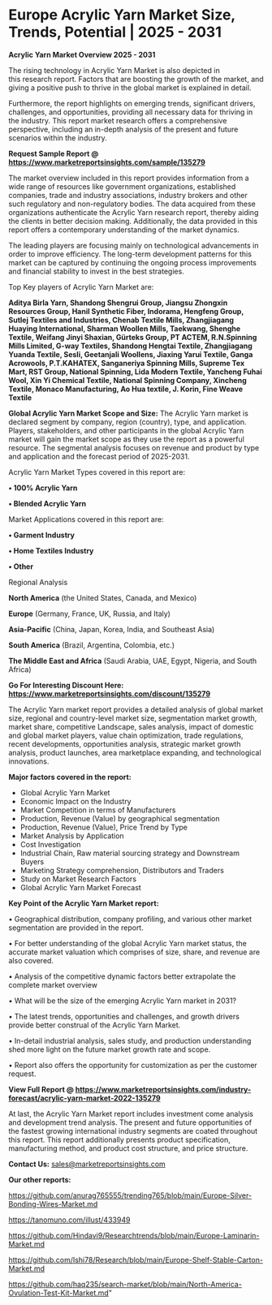 # Europe Acrylic Yarn Market Size, Trends, Potential | 2025 - 2031

<Strong> Acrylic Yarn Market Overview 2025 - 2031</strong>

The rising technology in Acrylic Yarn Market is also depicted in this research report. Factors that are boosting the growth of the market, and giving a positive push to thrive in the global market is explained in detail.

Furthermore, the report highlights on emerging trends, significant drivers, challenges, and opportunities, providing all necessary data for thriving in the industry. This report market research offers a comprehensive perspective, including an in-depth analysis of the present and future scenarios within the industry.

<strong>Request Sample Report @ <a href=https://www.marketreportsinsights.com/sample/135279>https://www.marketreportsinsights.com/sample/135279</a></strong>

The market overview included in this report provides information from a wide range of resources like government organizations, established companies, trade and industry associations, industry brokers and other such regulatory and non-regulatory bodies. The data acquired from these organizations authenticate the Acrylic Yarn research report, thereby aiding the clients in better decision making. Additionally, the data provided in this report offers a contemporary understanding of the market dynamics.

The leading players are focusing mainly on technological advancements in order to improve efficiency. The long-term development patterns for this market can be captured by continuing the ongoing process improvements and financial stability to invest in the best strategies.

Top Key players of Acrylic Yarn Market are:

<strong>Aditya Birla Yarn, Shandong Shengrui Group, Jiangsu Zhongxin Resources Group, Hanil Synthetic Fiber, Indorama, Hengfeng Group, Sutlej Textiles and Industries, Chenab Textile Mills, Zhangjiagang Huaying International, Sharman Woollen Mills, Taekwang, Shenghe Textile, Weifang Jinyi Shaxian, Gürteks Group, PT ACTEM, R.N.Spinning Mills Limited, G-way Textiles, Shandong Hengtai Textile, Zhangjiagang Yuanda Textile, Sesli, Geetanjali Woollens, Jiaxing Yarui Textile, Ganga Acrowools, P.T.KAHATEX, Sanganeriya Spinning Mills, Supreme Tex Mart, RST Group, National Spinning, Lida Modern Textile, Yancheng Fuhai Wool, Xin Yi Chemical Textile, National Spinning Company, Xincheng Textile, Monaco Manufacturing, Ao Hua textile, J. Korin, Fine Weave Textile</strong>

<strong><b>Global Acrylic Yarn Market Scope and Size:</b></strong>
The Acrylic Yarn market is declared segment by company, region (country), type, and application. Players, stakeholders, and other participants in the global Acrylic Yarn market will gain the market scope as they use the report as a powerful resource. The segmental analysis focuses on revenue and product by type and application and the forecast period of 2025-2031.

Acrylic Yarn Market Types covered in this report are:

<strong>• 100% Acrylic Yarn

• Blended Acrylic Yarn</strong>

Market Applications covered in this report are:

<strong>• Garment Industry

• Home Textiles Industry

• Other</strong> 

Regional Analysis

<strong>North America</strong> (the United States, Canada, and Mexico)

<strong>Europe</strong> (Germany, France, UK, Russia, and Italy)

<strong>Asia-Pacific</strong> (China, Japan, Korea, India, and Southeast Asia)

<strong>South America</strong> (Brazil, Argentina, Colombia, etc.)

<strong>The Middle East and Africa</strong> (Saudi Arabia, UAE, Egypt, Nigeria, and South Africa)

<strong>Go For Interesting Discount Here: <a href=https://www.marketreportsinsights.com/discount/135279>https://www.marketreportsinsights.com/discount/135279</a></strong>

The Acrylic Yarn market report provides a detailed analysis of global market size, regional and country-level market size, segmentation market growth, market share, competitive Landscape, sales analysis, impact of domestic and global market players, value chain optimization, trade regulations, recent developments, opportunities analysis, strategic market growth analysis, product launches, area marketplace expanding, and technological innovations.

<strong><b>Major factors covered in the report:</b></strong>
<ul>
  <li>Global Acrylic Yarn Market </li>
  <li>Economic Impact on the Industry</li>
  <li>Market Competition in terms of Manufacturers</li>
  <li>Production, Revenue (Value) by geographical segmentation</li>
  <li>Production, Revenue (Value), Price Trend by Type</li>
  <li>Market Analysis by Application</li>
  <li>Cost Investigation</li>
  <li>Industrial Chain, Raw material sourcing strategy and Downstream Buyers</li>
  <li>Marketing Strategy comprehension, Distributors and Traders</li>
  <li>Study on Market Research Factors</li>
  <li>Global Acrylic Yarn Market Forecast</li>
</ul>

<strong><b>Key Point of the Acrylic Yarn Market report:</b></strong>

• Geographical distribution, company profiling, and various other market segmentation are provided in the report.

• For better understanding of the global Acrylic Yarn market status, the accurate market valuation which comprises of size, share, and revenue are also covered.

• Analysis of the competitive dynamic factors better extrapolate the complete market overview

• What will be the size of the emerging Acrylic Yarn market in 2031?

• The latest trends, opportunities and challenges, and growth drivers provide better construal of the Acrylic Yarn Market.

• In-detail industrial analysis, sales study, and production understanding shed more light on the future market growth rate and scope.

• Report also offers the opportunity for customization as per the customer request.

<strong><b>View Full Report @ <a href=https://www.marketreportsinsights.com/industry-forecast/acrylic-yarn-market-2022-135279>https://www.marketreportsinsights.com/industry-forecast/acrylic-yarn-market-2022-135279</a></b></strong>


At last, the Acrylic Yarn Market report includes investment come analysis and development trend analysis. The present and future opportunities of the fastest growing international industry segments are coated throughout this report. This report additionally presents product specification, manufacturing method, and product cost structure, and price structure.

<strong>Contact Us:</strong>
sales@marketreportsinsights.com

<strong>Our other reports:</strong>

<a href=https://github.com/anurag765555/trending765/blob/main/Europe-Silver-Bonding-Wires-Market.md>https://github.com/anurag765555/trending765/blob/main/Europe-Silver-Bonding-Wires-Market.md</a>

<a href=https://tanomuno.com/illust/433949>https://tanomuno.com/illust/433949</a>

<a href=https://github.com/Hindavi9/Researchtrends/blob/main/Europe-Laminarin-Market.md>https://github.com/Hindavi9/Researchtrends/blob/main/Europe-Laminarin-Market.md</a>

<a href=https://github.com/Ishi78/Research/blob/main/Europe-Shelf-Stable-Carton-Market.md>https://github.com/Ishi78/Research/blob/main/Europe-Shelf-Stable-Carton-Market.md</a>

<a href=https://github.com/haq235/search-market/blob/main/North-America-Ovulation-Test-Kit-Market.md>https://github.com/haq235/search-market/blob/main/North-America-Ovulation-Test-Kit-Market.md</a>"
